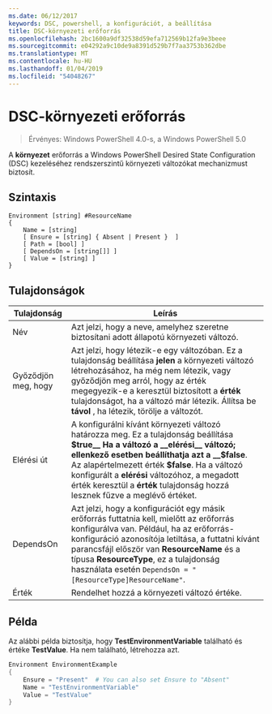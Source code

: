 ```yaml
---
ms.date: 06/12/2017
keywords: DSC, powershell, a konfigurációt, a beállítása
title: DSC-környezeti erőforrás
ms.openlocfilehash: 2bc1600a9df32538d59efa712569b12fa9e3beee
ms.sourcegitcommit: e04292a9c10de9a8391d529b7f7aa3753b362dbe
ms.translationtype: MT
ms.contentlocale: hu-HU
ms.lasthandoff: 01/04/2019
ms.locfileid: "54048267"
---
```

# <a name="dsc-environment-resource"></a>DSC-környezeti erőforrás

> Érvényes: Windows PowerShell 4.0-s, a Windows PowerShell 5.0

A __környezet__ erőforrás a Windows PowerShell Desired State Configuration (DSC) kezeléséhez rendszerszintű környezeti változókat mechanizmust biztosít.

## <a name="syntax"></a>Szintaxis
``` mof
Environment [string] #ResourceName
{
    Name = [string]
    [ Ensure = [string] { Absent | Present }  ]
    [ Path = [bool] ]
    [ DependsOn = [string[]] ]
    [ Value = [string] ]
}
```

## <a name="properties"></a>Tulajdonságok

|  Tulajdonság  |  Leírás   |
|---|---|
| Név| Azt jelzi, hogy a neve, amelyhez szeretne biztosítani adott állapotú környezeti változó.|
| Győződjön meg, hogy| Azt jelzi, hogy létezik-e egy változóban. Ez a tulajdonság beállítása __jelen__ a környezeti változó létrehozásához, ha még nem létezik, vagy győződjön meg arról, hogy az érték megegyezik-e a keresztül biztosított a __érték__ tulajdonságot, ha a változó már létezik. Állítsa be __távol__ , ha létezik, törölje a változót.|
| Elérési út| A konfigurálni kívánt környezeti változó határozza meg. Ez a tulajdonság beállítása __$true__ Ha a változó a __elérési__ változó; ellenkező esetben beállíthatja azt a __$false__. Az alapértelmezett érték __$false__. Ha a változó konfigurált a __elérési__ változóhoz, a megadott érték keresztül a __érték__ tulajdonság hozzá lesznek fűzve a meglévő értéket.|
| DependsOn | Azt jelzi, hogy a konfigurációt egy másik erőforrás futtatnia kell, mielőtt az erőforrás konfigurálva van. Például, ha az erőforrás-konfiguráció azonosítója letiltása, a futtatni kívánt parancsfájl először van __ResourceName__ és a típusa __ResourceType__, ez a tulajdonság használata esetén `DependsOn = "[ResourceType]ResourceName"`.|
| Érték| Rendelhet hozzá a környezeti változó értéke.|

## <a name="example"></a>Példa

Az alábbi példa biztosítja, hogy __TestEnvironmentVariable__ található és értéke __TestValue__. Ha nem található, létrehozza azt.

```powershell
Environment EnvironmentExample
{
    Ensure = "Present"  # You can also set Ensure to "Absent"
    Name = "TestEnvironmentVariable"
    Value = "TestValue"
}
```